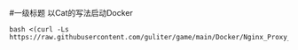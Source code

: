 #一级标题 以Cat的写法启动Docker
```
bash <(curl -Ls https://raw.githubusercontent.com/guliter/game/main/Docker/Nginx_Proxy_Manager/cat_install.sh)
```

